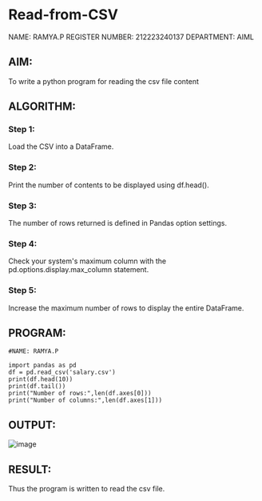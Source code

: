 # Read-from-CSV

NAME: RAMYA.P
REGISTER NUMBER: 212223240137
DEPARTMENT: AIML

## AIM:
To write a python program for reading the csv file content
## ALGORITHM:
### Step 1:
Load the CSV into a DataFrame.
### Step 2:
Print the number of contents to be displayed using df.head().
### Step 3:
The number of rows returned is defined in Pandas option settings.
### Step 4:
Check your system's maximum column with the pd.options.display.max_column statement.
### Step 5:
Increase the maximum number of rows to display the entire DataFrame.

## PROGRAM:
```
#NAME: RAMYA.P

import pandas as pd
df = pd.read_csv('salary.csv')
print(df.head(10))
print(df.tail())
print("Number of rows:",len(df.axes[0]))
print("Number of columns:",len(df.axes[1]))
```
## OUTPUT:

![image](https://github.com/23014107/Read-from-CSV/assets/151625620/86c1b3a8-eb0a-4671-84d6-9c010ba97f64)

## RESULT:
Thus the program is written to read the csv file.
